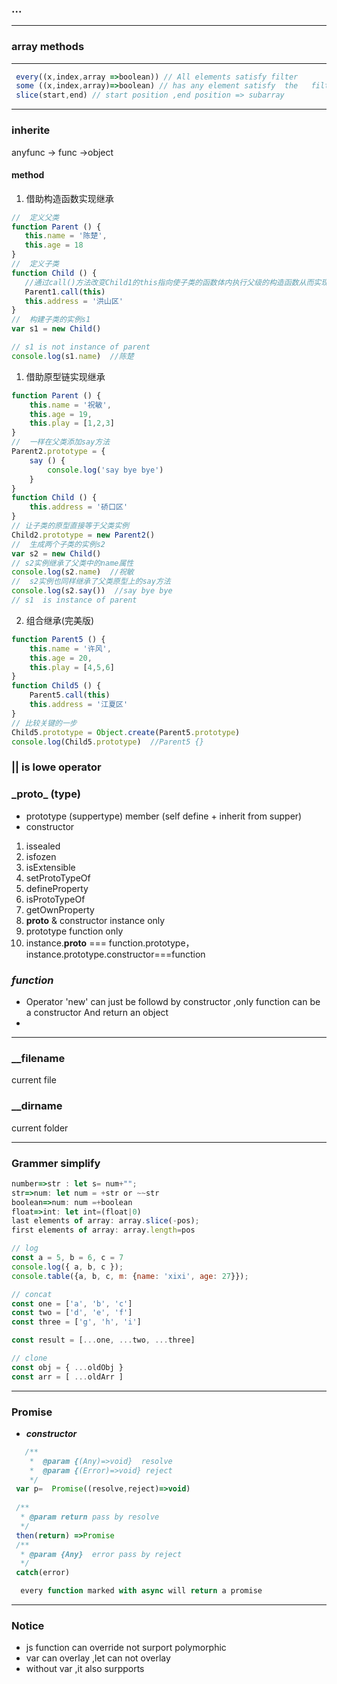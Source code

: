 <!--
 * @Descripttion: 
 * @version: 
 * @Author: fuanlei
 * @Date: 2019-09-30 16:36:43
 * @LastEditors: fuanlei
 * @LastEditTime: 2019-11-11 15:31:22
 -->
### ...
---
### array methods
---
``` js
 every((x,index,array =>boolean)) // All elements satisfy filter
 some ((x,index,array)=>boolean) // has any element satisfy  the   filter condition
 slice(start,end) // start position ,end position => subarray
```
--------------------------------------
### inherite
 anyfunc -> func ->object 

 #### method
 1. 借助构造函数实现继承
 ``` js
//  定义父类
function Parent () {
    this.name = '陈楚',
    this.age = 18
}
//  定义子类
function Child () {
    //通过call()方法改变Child1的this指向使子类的函数体内执行父级的构造函数从而实现继承效果
    Parent1.call(this)
    this.address = '洪山区'
}
//  构建子类的实例s1
var s1 = new Child()

// s1 is not instance of parent
console.log(s1.name)  //陈楚
```
1. 借助原型链实现继承
``` js
function Parent () {
    this.name = '祝敏',
    this.age = 19,
    this.play = [1,2,3]
}
//  一样在父类添加say方法
Parent2.prototype = {
    say () {
        console.log('say bye bye')
    }
}
function Child () {
    this.address = '硚口区'
}
// 让子类的原型直接等于父类实例
Child2.prototype = new Parent2()
//  生成两个子类的实例s2
var s2 = new Child()
// s2实例继承了父类中的name属性
console.log(s2.name)  //祝敏
//  s2实例也同样继承了父类原型上的say方法
console.log(s2.say())  //say bye bye
// s1  is instance of parent

```
2. 组合继承(完美版)
``` js
function Parent5 () {
    this.name = '许风',
    this.age = 20,
    this.play = [4,5,6]
}
function Child5 () {
    Parent5.call(this)
    this.address = '江夏区'
}
// 比较关键的一步
Child5.prototype = Object.create(Parent5.prototype)
console.log(Child5.prototype)  //Parent5 {}
```
 ### || is lowe operator

### \_proto_ (type)
 * prototype (suppertype)  member (self define + inherit from supper)
 * constructor
 1. issealed
 2. isfozen
 3. isExtensible
 4. setProtoTypeOf
 5. defineProperty
 6. isProtoTypeOf
 7. getOwnProperty
 1. __proto__ & constructor instance only
 1. prototype function only
 1. instance.__proto__ === function.prototype，instance.prototype.constructor===function

 ### ***function***
 -  Operator 'new' can just be followd by constructor ,only function can be a constructor
    And return an object
 -
------------
### __filename    
  current file
###  __dirname  
  current folder

-------------
### Grammer simplify
```js
number=>str : let s= num+"";
str=>num: let num = +str or ~~str 
boolean=>num: num =+boolean
float=>int: let int=(float|0)
last elements of array: array.slice(-pos);
first elements of array: array.length=pos

// log
const a = 5, b = 6, c = 7
console.log({ a, b, c });
console.table({a, b, c, m: {name: 'xixi', age: 27}});

// concat
const one = ['a', 'b', 'c']
const two = ['d', 'e', 'f']
const three = ['g', 'h', 'i']

const result = [...one, ...two, ...three]

// clone
const obj = { ...oldObj }
const arr = [ ...oldArr ]

```
----------------

### Promise

- ***constructor***

``` js
   /**
    *  @param {(Any)=>void}  resolve 
    *  @param {(Error)=>void} reject
    */ 
 var p=  Promise((resolve,reject)=>void)
 
 /**
  * @param return pass by resolve
  */ 
 then(return) =>Promise
 /**
  * @param {Any}  error pass by reject  
  */
 catch(error)

  every function marked with async will return a promise 
```

-----

###  Notice

- js function can override  not surport polymorphic
- var can overlay ,let can not overlay
- without var ,it also surpports
